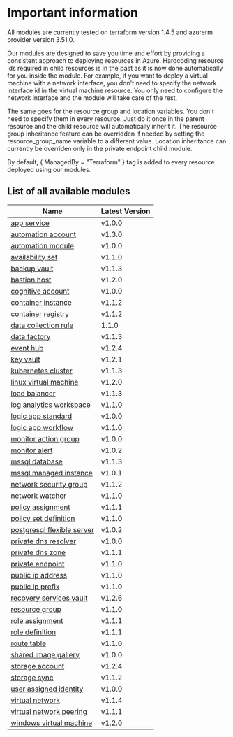 # Important information
All modules are currently tested on terraform version 1.4.5 and azurerm provider version 3.51.0.

Our modules are designed to save you time and effort by providing a consistent approach to deploying resources in Azure. Hardcoding resource ids required in child resources is in the past as it is now done automatically for you inside the module. For example, if you want to deploy a virtual machine with a network interface, you don't need to specify the network interface id in the virtual machine resource. You only need to configure the network interface and the module will take care of the rest.

The same goes for the resource group and location variables. You don't need to specify them in every resource. Just do it once in the parent resource and the child resource will automatically inherit it. The resource group inheritance feature can be overridden if needed by setting the resource_group_name variable to a different value. Location inheritance can currently be overriden only in the private endpoint child module.

By default, { ManagedBy = "Terraform" } tag is added to every resource deployed using our modules.

## List of all available modules

| Name | Latest Version |
| ---- | -------------- |
| [app service](./app-service/README.md) | v1.0.0 |
| [automation account](./automation-account/README.md) | v1.3.0 |
| [automation module](./automation-module/README.md) | v1.0.0 |
| [availability set](./availability-set/README.md) | v1.1.0 |
| [backup vault](./backup-vault/README.md) | v1.1.3 |
| [bastion host](./bastion-host/README.md) | v1.2.0 |
| [cognitive account](./cognitive-account/README.md) | v1.0.0 |
| [container instance](./container-instance/README.md) | v1.1.2 |
| [container registry](./container-registry/README.md) | v1.1.2 |
| [data collection rule](./data-collection-rule/README.md) | 1.1.0 |
| [data factory](./data-factory/README.md) | v1.1.3 |
| [event hub](./event-hub/README.md) | v1.2.4 |
| [key vault](./key-vault/README.md) | v1.2.1 |
| [kubernetes cluster](./kubernetes-cluster/README.md) | v1.1.3 |
| [linux virtual machine](./linux-virtual-machine/README.md) | v1.2.0 |
| [load balancer](./load-balancer/README.md) | v1.1.3 |
| [log analytics workspace](./log-analytics-workspace/README.md) | v1.1.0 |
| [logic app standard](./logic-app-standard/README.md) | v1.0.0 |
| [logic app workflow](./logic-app-workflow/README.md) | v1.1.0 |
| [monitor action group](./monitor-action-group/README.md) | v1.0.0 |
| [monitor alert](./monitor-alert/README.md) | v1.0.2 |
| [mssql database](./mssql-database/README.md) | v1.1.3 |
| [mssql managed instance](./mssql-managed-instance/README.md) | v1.0.1 |
| [network security group](./network-security-group/README.md) | v1.1.2 |
| [network watcher](./network-watcher/README.md) | v1.1.0 |
| [policy assignment](./policy-assignment/README.md) | v1.1.1 |
| [policy set definition](./policy-set-definition/README.md) | v1.1.0 |
| [postgresql flexible server](./postgresql-flexible-server/README.md) | v1.0.2 |
| [private dns resolver](./private-dns-resolver/README.md) | v1.0.0 |
| [private dns zone](./private-dns-zone/README.md) | v1.1.1 |
| [private endpoint](./private-endpoint/README.md) | v1.1.0 |
| [public ip address](./public-ip-address/README.md) | v1.1.0 |
| [public ip prefix](./public-ip-prefix/README.md) | v1.1.0 |
| [recovery services vault](./recovery-services-vault/README.md) | v1.2.6 |
| [resource group](./resource-group/README.md) | v1.1.0 |
| [role assignment](./role-assignment/README.md) | v1.1.1 |
| [role definition](./role-definition/README.md) | v1.1.1 |
| [route table](./route-table/README.md) | v1.1.0 |
| [shared image gallery](./shared-image-gallery/README.md) | v1.0.0 |
| [storage account](./storage-account/README.md) | v1.2.4 |
| [storage sync](./storage-sync/README.md) | v1.1.2 |
| [user assigned identity](./user-assigned-identity/README.md) | v1.0.0 |
| [virtual network](./virtual-network/README.md) | v1.1.4 |
| [virtual network peering](./virtual-network-peering/README.md) | v1.1.1 |
| [windows virtual machine](./windows-virtual-machine/README.md) | v1.2.0 |
